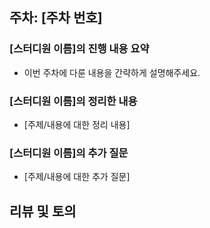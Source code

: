 ## 주차: [주차 번호]

### [스터디원 이름]의 진행 내용 요약
- 이번 주차에 다룬 내용을 간략하게 설명해주세요.

### [스터디원 이름]의 정리한 내용
- [주제/내용에 대한 정리 내용]

### [스터디원 이름]의 추가 질문
- [주제/내용에 대한 추가 질문]

## 리뷰 및 토의
